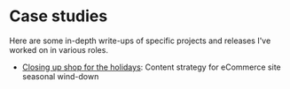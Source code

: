 # Case studies

Here are some in-depth write-ups of specific projects and releases I've worked on in various roles. 

* [Closing up shop for the holidays](/daye-closing-shop.md): Content strategy for eCommerce site seasonal wind-down
